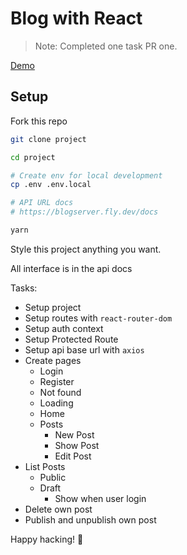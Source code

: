 # Blog with React

> Note: Completed one task PR one.

[Demo](https://example-blogapp.netlify.app)

## Setup

Fork this repo

```sh
git clone project

cd project

# Create env for local development
cp .env .env.local

# API URL docs
# https://blogserver.fly.dev/docs

yarn

```

Style this project anything you want.

All interface is in the api docs

Tasks:

- Setup project
- Setup routes with `react-router-dom`
- Setup auth context
- Setup Protected Route
- Setup api base url with `axios`
- Create pages
  - Login
  - Register
  - Not found
  - Loading
  - Home
  - Posts
    - New Post
    - Show Post
    - Edit Post
- List Posts
  - Public
  - Draft
    - Show when user login
- Delete own post
- Publish and unpublish own post

Happy hacking! 🥳
